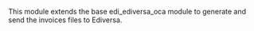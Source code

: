 This module extends the base edi_ediversa_oca module to generate and send the invoices
files to Ediversa.
